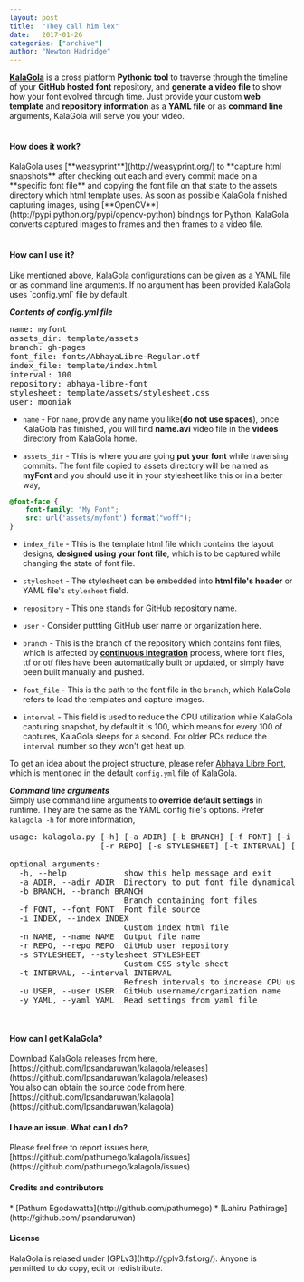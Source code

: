 ```yaml
---
layout: post
title:  "They call him lex"
date:   2017-01-26
categories: ["archive"]
author: "Newton Hadridge"
---
```


[**KalaGola**](http://github.com/lpsandaruwan/kalagola) is a cross platform **Pythonic tool** to traverse through the timeline of your **GitHub hosted font** repository,
and **generate a video file** to show how your font evolved through time. Just provide your custom **web template** and
**repository information** as a **YAML file** or as **command line** arguments, KalaGola will serve you your video.
<br>
<br>

<h4>How does it work?</h4>
KalaGola uses [**weasyprint**](http://weasyprint.org/) to **capture html snapshots** after checking out each and every commit made on a **specific
font file** and copying the font file on that state to the assets directory which html template uses. As soon as possible KalaGola finished capturing images,
using [**OpenCV**](http://pypi.python.org/pypi/opencv-python) bindings for Python, KalaGola converts captured images to frames and then frames to a video file.
<br>
<br>

<h4>How can I use it?</h4>
Like mentioned above, KalaGola configurations can be given as a YAML file or as command line arguments. If no argument has been provided
KalaGola uses `config.yml` file by default.
<br>

**_Contents of config.yml file_**
<pre>
name: myfont
assets_dir: template/assets
branch: gh-pages
font_file: fonts/AbhayaLibre-Regular.otf
index_file: template/index.html
interval: 100
repository: abhaya-libre-font
stylesheet: template/assets/stylesheet.css
user: mooniak
</pre>

* `name` - For `name`, provide any name you like(**do not use spaces**), once KalaGola has finished, you will find **name.avi** video file in the **videos** directory from KalaGola  home.

* `assets_dir` - This is where you are going **put your font** while traversing commits. The font file copied to assets directory will be named as **myFont** and you should
use it in your stylesheet like this or in a better way,

```css
@font-face {
    font-family: "My Font";
    src: url('assets/myfont') format("woff");
}
```

* `index_file` - This is the template html file which contains the layout designs, **designed using your font file**,
 which is to be captured while changing the state of font file.

* `stylesheet` - The stylesheet can be embedded into **html file's header** or YAML file's `stylesheet` field.

* `repository` - This one stands for GitHub repository name.

* `user` - Consider puttting GitHub user name or organization here.

* `branch` - This is the branch of the repository which contains font files, which is affected by [**continuous integration**](https://en.wikipedia.org/wiki/Continuous_integration) process, where font files,
 ttf or otf files have been automatically built or updated, or simply have been built manually and pushed.

* `font_file` - This is the path to the font file in the `branch`, which KalaGola refers to load the templates and capture images.

* `interval` - This field is used to reduce the CPU utilization while KalaGola capturing snapshot, by default it is 100, which means for every 100 of captures,
  KalaGola sleeps for a second. For older PCs reduce the `interval` number so they won't get heat up.

 To get an idea about the project structure, please refer [Abhaya Libre Font](https://github.com/mooniak/abhaya-libre-font),
 which is mentioned in the default `config.yml` file of KalaGola.
<br>

**_Command line arguments_**<br>
Simply use command line arguments to **override default settings** in runtime. They are the same as the YAML config file's options.
Prefer `kalagola -h` for more information,

<pre>
usage: kalagola.py [-h] [-a ADIR] [-b BRANCH] [-f FONT] [-i INDEX] [-n NAME]
                   [-r REPO] [-s STYLESHEET] [-t INTERVAL] [-u USER] [-y YAML]

optional arguments:
  -h, --help            show this help message and exit
  -a ADIR, --adir ADIR  Directory to put font file dynamically
  -b BRANCH, --branch BRANCH
                        Branch containing font files
  -f FONT, --font FONT  Font file source
  -i INDEX, --index INDEX
                        Custom index html file
  -n NAME, --name NAME  Output file name
  -r REPO, --repo REPO  GitHub user repository
  -s STYLESHEET, --stylesheet STYLESHEET
                        Custom CSS style sheet
  -t INTERVAL, --interval INTERVAL
                        Refresh intervals to increase CPU usage
  -u USER, --user USER  GitHub username/organization name
  -y YAML, --yaml YAML  Read settings from yaml file
</pre>
<br>

<h4>How can I get KalaGola?</h4>
Download KalaGola releases from here, [https://github.com/lpsandaruwan/kalagola/releases](https://github.com/lpsandaruwan/kalagola/releases)<br>
You also can obtain the source code from here, [https://github.com/lpsandaruwan/kalagola](https://github.com/lpsandaruwan/kalagola)

<br>

<h4>I have an issue. What can I do?</h4>
Please feel free to report issues here, [https://github.com/pathumego/kalagola/issues](https://github.com/pathumego/kalagola/issues)

<br>

<h4>Credits and contributors</h4>
* [Pathum Egodawatta](http://github.com/pathumego)
* [Lahiru Pathirage](http://github.com/lpsandaruwan)

<br>

<h4>License</h4>
KalaGola is relased under [GPLv3](http://gplv3.fsf.org/). Anyone is permitted to do copy, edit or redistribute.
